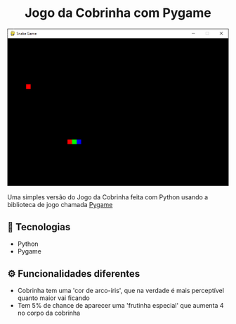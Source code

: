 <h1 align="center">
Jogo da Cobrinha com Pygame
</h1>

<div align="center">
  <img src=".github/snakegame.png" />
</div>

Uma simples versão do Jogo da Cobrinha feita com Python usando a biblioteca de jogo chamada [Pygame](https://www.pygame.org/news)

## 🚀 Tecnologias
 - Python
 - Pygame

## ⚙ Funcionalidades diferentes
 - Cobrinha tem uma 'cor de arco-íris', que na verdade é mais perceptível quanto maior vai ficando
 - Tem 5% de chance de aparecer uma 'frutinha especial' que aumenta 4 no corpo da cobrinha